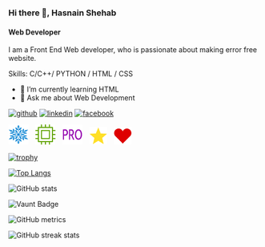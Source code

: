 ### Hi there 👋, Hasnain Shehab
#### Web Developer
I am a Front End Web developer, who is passionate about making error free website.

Skills: C/C++/ PYTHON / HTML / CSS

- 🌱 I’m currently learning HTML 
- 💬 Ask me about Web Development 


[<img src='https://cdn.jsdelivr.net/npm/simple-icons@3.0.1/icons/github.svg' alt='github' height='40'>](https://github.com/hasnainshehab)  [<img src='https://cdn.jsdelivr.net/npm/simple-icons@3.0.1/icons/linkedin.svg' alt='linkedin' height='40'>](https://www.linkedin.com/in/www.linkedin.com/in/hasnain-ahamed-shehab-855824212/)  [<img src='https://cdn.jsdelivr.net/npm/simple-icons@3.0.1/icons/facebook.svg' alt='facebook' height='40'>](https://www.facebook.com/https://www.facebook.com/hasnain.shehab)  

<a href='https://archiveprogram.github.com/'><img src='https://raw.githubusercontent.com/acervenky/animated-github-badges/master/assets/acbadge.gif' width='40' height='40'></a> <a href='https://docs.github.com/en/developers'><img src='https://raw.githubusercontent.com/acervenky/animated-github-badges/master/assets/devbadge.gif' width='40' height='40'></a> <a href='https://github.com/pricing'><img src='https://raw.githubusercontent.com/acervenky/animated-github-badges/master/assets/pro.gif' width='40' height='40'></a> <a href='https://stars.github.com/'><img src='https://raw.githubusercontent.com/acervenky/animated-github-badges/master/assets/starbadge.gif' width='35' height='35'></a> <a href='https://docs.github.com/en/github/supporting-the-open-source-community-with-github-sponsors'><img src='https://raw.githubusercontent.com/acervenky/animated-github-badges/master/assets/sponsorbadge.gif' width='35' height='35'></a> 

[![trophy](https://github-profile-trophy.vercel.app/?username=hasnainshehab)](https://github.com/ryo-ma/github-profile-trophy)

[![Top Langs](https://github-readme-stats.vercel.app/api/top-langs/?username=hasnainshehab)](https://github.com/anuraghazra/github-readme-stats)

![GitHub stats](https://github-readme-stats.vercel.app/api?username=hasnainshehab&show_icons=true)  

![Vaunt Badge](https://api.vaunt.dev/v1/github/entities/hasnainshehab/contributions?format=svg&private=false) 

![GitHub metrics](https://metrics.lecoq.io/hasnainshehab)  

![GitHub streak stats](https://streak-stats.demolab.com/?user=hasnainshehab)  

